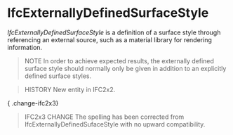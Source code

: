 # IfcExternallyDefinedSurfaceStyle

_IfcExternallyDefinedSurfaceStyle_ is a definition of a surface style through referencing an external source, such as a material library for rendering information.
<!-- end of short definition -->

> NOTE In order to achieve expected results, the externally defined surface style should normally only be given in addition to an explicitly defined surface styles.

> HISTORY New entity in IFC2x2.

{ .change-ifc2x3}
> IFC2x3 CHANGE The spelling has been corrected from IfcExternallyDefinedSufaceStyle with no upward compatibility.
